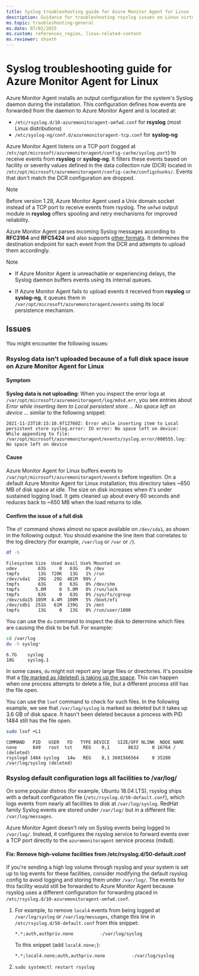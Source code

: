 ```yaml
---
title: Syslog troubleshooting guide for Azure Monitor Agent for Linux | Microsoft Docs
description: Guidance for troubleshooting rsyslog issues on Linux virtual machines, scale sets with Azure Monitor Agent, and data collection rules.
ms.topic: troubleshooting-general
ms.date: 07/02/2025
ms.custom: references_region, linux-related-content
ms.reviewer: shseth
---
```


# Syslog troubleshooting guide for Azure Monitor Agent for Linux

Azure Monitor Agent installs an output configuration for the system's Syslog daemon during the installation. This configuration defines how events are forwarded from the daemon to Azure Monitor Agent and is located at:

* `/etc/rsyslog.d/10-azuremonitoragent-omfwd.conf` for **rsyslog** (most Linux distributions)
* `/etc/syslog-ng/conf.d/azuremonitoragent-tcp.conf` for **syslog-ng**

Azure Monitor Agent listens on a TCP port (logged at `/etc/opt/microsoft/azuremonitoragent/config-cache/syslog.port`) to receive events from **rsyslog** or **syslog-ng**. It filters these events based on facility or severity values defined in the  data collection rule (DCR) located in `/etc/opt/microsoft/azuremonitoragent/config-cache/configchunks/`. Events that don't match the DCR configuration are dropped.

> [!NOTE]
> Before version 1.28, Azure Monitor Agent used a Unix domain socket instead of a TCP port to receive events from rsyslog. The `omfwd` output module in **rsyslog** offers spooling and retry mechanisms for improved reliability.

Azure Monitor Agent parses incoming Syslog messages according to **RFC3164** and **RFC5424** and also supports [other formats](./azure-monitor-agent-overview.md#supported-services-and-features). It determines the destination endpoint for each event from the DCR and attempts to upload them accordingly.

> [!NOTE]
> * If Azure Monitor Agent is unreachable or experiencing delays, the Syslog daemon buffers events using its internal queues.
> 
> * If Azure Monitor Agent fails to upload events it received from **rsyslog** or **syslog-ng**, it queues them in `/var/opt/microsoft/azuremonitoragent/events` using its local persistence mechanism.

## Issues

You might encounter the following issues:

### Rsyslog data isn't uploaded because of a full disk space issue on Azure Monitor Agent for Linux

#### Symptom

**Syslog data is not uploading**: When you inspect the error logs at `/var/opt/microsoft/azuremonitoragent/log/mdsd.err`, you see entries about *Error while inserting item to Local persistent store ... No space left on device ...* similar to the following snippet:

```
2021-11-23T18:15:10.9712760Z: Error while inserting item to Local persistent store syslog.error: IO error: No space left on device: While appending to file: /var/opt/microsoft/azuremonitoragent/events/syslog.error/000555.log: No space left on device
```

#### Cause

Azure Monitor Agent for Linux buffers events to `/var/opt/microsoft/azuremonitoragent/events` before ingestion. On a default Azure Monitor Agent for Linux installation, this directory takes ~650 MB of disk space at idle. The size on disk increases when it's under sustained logging load. It gets cleaned up about every 60 seconds and reduces back to ~650 MB when the load returns to idle.

#### Confirm the issue of a full disk

The `df` command shows almost no space available on `/dev/sda1`, as shown in the following output. You should examine the line item that correlates to the log directory (for example, `/var/log` or `/var` or `/`).

```bash
df -h
```

```output
Filesystem Size  Used Avail Use% Mounted on
udev        63G     0   63G   0% /dev
tmpfs       13G  720K   13G   1% /run
/dev/sda1   29G   29G  481M  99% /
tmpfs       63G     0   63G   0% /dev/shm
tmpfs      5.0M     0  5.0M   0% /run/lock
tmpfs       63G     0   63G   0% /sys/fs/cgroup
/dev/sda15 105M  4.4M  100M   5% /boot/efi
/dev/sdb1  251G   61M  239G   1% /mnt
tmpfs       13G     0   13G   0% /run/user/1000
```

You can use the `du` command to inspect the disk to determine which files are causing the disk to be full. For example:

```bash
cd /var/log
du -h syslog*
```

```output
6.7G    syslog
18G     syslog.1
```

In some cases, `du` might not report any large files or directories. It's possible that a [file marked as (deleted) is taking up the space](https://unix.stackexchange.com/questions/182077/best-way-to-free-disk-space-from-deleted-files-that-are-held-open). This can happen when one process attempts to delete a file, but a different process still has the file open.

You can use the `lsof` command to check for such files. In the following example, we see that `/var/log/syslog` is marked as deleted but it takes up 3.6 GB of disk space. It hasn't been deleted because a process with PID 1484 still has the file open.

```bash
sudo lsof +L1
```

```output
COMMAND   PID   USER   FD   TYPE DEVICE   SIZE/OFF NLINK  NODE NAME
none      849   root  txt    REG    0,1       8632     0 16764 / (deleted)
rsyslogd 1484 syslog   14w   REG    8,1 3601566564     0 35280 /var/log/syslog (deleted)
```

### Rsyslog default configuration logs all facilities to /var/log/

On some popular distros (for example, Ubuntu 18.04 LTS), rsyslog ships with a default configuration file (`/etc/rsyslog.d/50-default.conf`), which logs events from nearly all facilities to disk at `/var/log/syslog`. RedHat family Syslog events are stored under `/var/log/` but in a different file: `/var/log/messages`.

Azure Monitor Agent doesn't rely on Syslog events being logged to `/var/log/`. Instead, it configures the rsyslog service to forward events over a TCP port directly to the `azuremonitoragent` service process (mdsd).

#### Fix: Remove high-volume facilities from /etc/rsyslog.d/50-default.conf

If you're sending a high log volume through rsyslog and your system is set up to log events for these facilities, consider modifying the default rsyslog config to avoid logging and storing them under `/var/log/`. The events for this facility would still be forwarded to Azure Monitor Agent because rsyslog uses a different configuration for forwarding placed in `/etc/rsyslog.d/10-azuremonitoragent-omfwd.conf`.

1. For example, to remove `local4` events from being logged at `/var/log/syslog` or `/var/log/messages`, change this line in `/etc/rsyslog.d/50-default.conf` from this snippet:

    ```config
    *.*;auth,authpriv.none          -/var/log/syslog
    ```

    To this snippet (add `local4.none;`):

    ```config
    *.*;local4.none;auth,authpriv.none          -/var/log/syslog
    ```

1. `sudo systemctl restart rsyslog`

